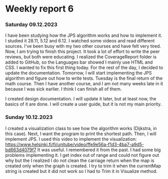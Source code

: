 # Weekly report 6

### Saturday 09.12.2023
I have been studying how the JPS algorithm works and how to implement it. I studied it 28.11, 5.12 and 6.12. I watched some videos and read different sources. I've been busy with my two other courses and have felt very tired. Now, I am trying to finish this project. It took a lot of effort to write the peer reviews, but both were educating. I realized the CoverageReport folder is added to GitHub, so the Languages bar showed I mainly use HTML and CSS. I wanted to fix this first thing today. For the rest of the day, I decided to update the documentation. Tomorrow, I will start implementing the JPS algorithm and figure out how to write tests. Tuesday is the final return of the math course. Then I have another course, and I am not many weeks late in it because I was sick earlier. I think I can finish all of them.

I created design documentation. I will update it later, but at least now, the basics of it are done. I will create a user guide, but it is not my main priority.

### Sunday 10.12.2023
I created a visualization class to see how the algorithm works (Dijkstra, in this case). Next, I want the program to print the shortest path. Then, I will implement JPS. I used this video to implement the visualization: https://www.helsinki.fi/fi/unitube/video/ffe9e56a-f1d3-4ba7-a9d5-bd663d4079f7
It was useful. I remembered it from the past. I had some big problems implementing it. I get index out of range and could not figure out why but the I realized I do not clean the carriage return when the map is created only when the graph is created. I try to trim it when the currentMap string is created but it did not work so I had to Trim it in Visualize method.